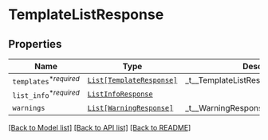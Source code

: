 # TemplateListResponse



## Properties
Name | Type | Description | Notes
------------ | ------------- | ------------- | -------------
| `templates`<sup>*_required_</sup> | [```List[TemplateResponse]```](TemplateResponse.md) |  _t__TemplateListResponse::DESCRIPTION  |  |
| `list_info`<sup>*_required_</sup> | [```ListInfoResponse```](ListInfoResponse.md) |    |  |
| `warnings` | [```List[WarningResponse]```](WarningResponse.md) |  _t__WarningResponse::LIST_DESCRIPTION  |  |

[[Back to Model list]](../README.md#documentation-for-models) [[Back to API list]](../README.md#documentation-for-api-endpoints) [[Back to README]](../README.md)



